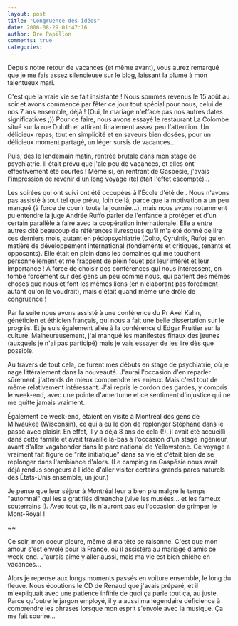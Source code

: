 ```yaml
---
layout: post
title: "Congruence des idées"
date: 2006-08-29 01:47:16
author: Dre Papillon
comments: true
categories: 
---
```



Depuis notre retour de vacances (et même avant), vous aurez remarqué que je me fais assez silencieuse sur le blog, laissant la plume à mon talentueux mari.

C'est que la vraie vie se fait insistante !  Nous sommes revenus le 15 août au soir et avons commencé par fêter ce jour tout spécial pour nous, celui de nos 7 ans ensemble, déjà !  (Oui, le mariage n'efface pas nos autres dates significatives ;))  Pour ce faire, nous avons essayé le restaurant La Colombe situé sur la rue Duluth et attirant finalement assez peu l'attention.  Un délicieux repas, tout en simplicité et en saveurs bien dosées, pour un délicieux moment partagé, un léger sursis de vacances...

Puis, dès le lendemain matin, rentrée brutale dans mon stage de psychiatrie.  Il était prévu que j'aie peu de vacances, et elles ont effectivement été courtes !  Même si, en rentrant de Gaspésie, j'avais l'impression de revenir d'un long voyage (tel était l'effet escompté)...

Les soirées qui ont suivi ont été occupées à l'École d'été de .  Nous n'avons pas assisté à tout tel que prévu, loin de là, parce que la motivation a un peu manqué (à force de courir toute la journée...), mais nous avons notamment pu entendre la juge Andrée Ruffo parler de l'enfance à protéger et d'un certain parallèle à faire avec la coopération internationale.  Elle a entre autres cité beaucoup de références livresques qu'il m'a été donné de lire ces derniers mois, autant en pédopsychiatrie (Dolto, Cyrulnik, Rufo) qu'en matière de développement international (fondements et critiques, tenants et opposants).  Elle était en plein dans les domaines qui me touchent personnellement et me frappent de plein fouet par leur intérêt et leur importance !  À force de choisir des conférences qui nous intéressent, on tombe forcément sur des gens un peu comme nous, qui parlent des mêmes choses que nous et font les mêmes liens (en n'élaborant pas forcément autant qu'on le voudrait), mais c'était quand même une drôle de congruence !

Par la suite nous avons assisté à une conférence du Pr Axel Kahn, généticien et éthicien français, qui nous a fait une belle dissertation sur le progrès.  Et je suis également allée à la conférence d'Edgar Fruitier sur la culture.  Malheureusement, j'ai manqué les manifestes finaux des jeunes (auxquels je n'ai pas participé) mais je vais essayer de les lire dès que possible.

Au travers de tout cela, ce furent mes débuts en stage de psychiatrie, où je nage littéralement dans la nouveauté.  J'aurai l'occasion d'en reparler sûrement, j'attends de mieux comprendre les enjeux.  Mais c'est tout de même relativement intéressant.  J'ai repris le cordon des gardes, y compris le week-end, avec une pointe d'amertume et ce sentiment d'injustice qui ne me quitte jamais vraiment.

Également ce week-end, étaient en visite à Montréal des gens de Milwaukee (Wisconsin), ce qui a eu le don de replonger Stéphane dans le passé avec plaisir.  En effet, il y a déjà 8 ans de cela (!), il avait été accueilli dans cette famille et avait travaillé là-bas à l'occasion d'un stage ingénieur, avant d'aller vagabonder dans le parc national de Yellowstone.  Ce voyage a vraiment fait figure de "rite initiatique" dans sa vie et c'était bien de se replonger dans l'ambiance d'alors.  (Le camping en Gaspésie nous avait déjà rendus songeurs à l'idée d'aller visiter certains grands parcs naturels des États-Unis ensemble, un jour.)

Je pense que leur séjour à Montréal leur a bien plu malgré le temps "automnal" qui les a gratifiés dimanche (vive les musées... et les fameux souterrains !).  Avec tout ça, ils n'auront pas eu l'occasion de grimper le Mont-Royal !


~~


Ce soir, mon coeur pleure, même si ma tête se raisonne.  C'est que mon amour s'est envolé pour la France, où il assistera au mariage d'amis ce week-end.  J'aurais aimé y aller aussi, mais ma vie est bien chiche en vacances...

Alors je repense aux longs moments passés en voiture ensemble, le long du fleuve.  Nous écoutions le CD de Renaud que j'avais préparé, et il m'expliquait avec une patience infinie de quoi ça parle tout ça, au juste.  Parce qu'outre le jargon employé, il y a aussi ma légendaire déficience à comprendre les phrases lorsque mon esprit s'envole avec la musique.  Ça me fait sourire...